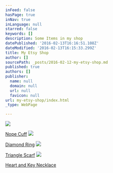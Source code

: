 ```yaml
---
inFeed: false
hasPage: true
inNav: true
inLanguage: null
starred: false
keywords: []
description: Some Items in my shop
datePublished: '2016-02-13T16:16:51.108Z'
dateModified: '2016-02-13T16:15:33.299Z'
title: My Etsy Shop
author: []
sourcePath: _posts/2016-02-12-my-etsy-shop.md
published: true
authors: []
publisher:
  name: null
  domain: null
  url: null
  favicon: null
url: my-etsy-shop/index.html
_type: WebPage

---
```

![](https://the-grid-user-content.s3-us-west-2.amazonaws.com/89bf7d95-9863-4da3-afd8-70afa76bfe95.JPG)

[Nope Cuff][0]
![](https://the-grid-user-content.s3-us-west-2.amazonaws.com/50ec89ee-6e16-4cb3-b0e8-a0870ad6c4b5.JPG)

[Diamond Ring][1]
![](https://the-grid-user-content.s3-us-west-2.amazonaws.com/c8a8d5ed-7d62-470b-97ea-71b6e341e83c.JPG)

[Triangle Scarf][2]
![](https://the-grid-user-content.s3-us-west-2.amazonaws.com/e5d8d677-dfa5-4bff-9244-e5df26077c7f.JPG)

[Heart and Key Necklace][3]

[0]: https://www.etsy.com/listing/265871915/nope-cuff?ref=listing-shop-header-1
[1]: https://www.etsy.com/listing/265969074/diamond-ring?ref=shop_home_active_5
[2]: https://www.etsy.com/listing/217187318/double-triangle-scarf-in-neutral?ref=shop_home_feat_1
[3]: https://www.etsy.com/listing/267470658/heart-and-key-two-strand-necklace?ref=listing-shop-header-0